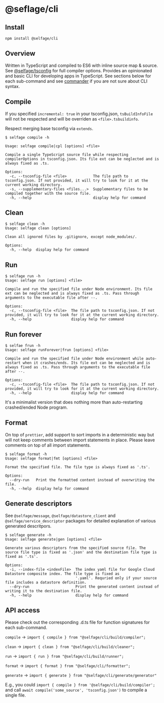 # @seflage/cli

## Install

`npm install @selfage/cli`

## Overview

Written in TypeScript and compiled to ES6 with inline source map & source. See [@selfage/tsconfig](https://www.npmjs.com/package/@selfage/tsconfig) for full compiler options. Provides an opinionated and basic CLI for developing apps in TypeScript. See sections below for each sub-command and see [commander](https://www.npmjs.com/package/commander) if you are not sure about CLI syntax.

## Compile

If you specified `incremental: true` in your tsconfig.json, `tsBuildInfoFile` will not be respected and will be overriden as `<file>.tsbuildinfo`.

Respect merging base tsconfig via `extends`.

```
$ selfage compile -h

Usage: selfage compile|cpl [options] <file>

Compile a single TypeScript source file while respecting compilerOptions in tsconfig.json. Its file ext can be neglected and is always fixed as .ts.

Options:
  -c, --tsconfig-file <file>            The file path to tsconfig.json. If not provided, it will try to look for it at the current working directory.
  -s, --supplementary-files <files...>  Supplementary files to be compiled together with the source file.
  -h, --help                            display help for command
```

## Clean

```
$ selfage clean -h
Usage: selfage clean [options]

Clean all ignored files by .gitignore, except node_modules/.

Options:
  -h, --help  display help for command
```

## Run

```
$ selfage run -h
Usage: selfage run [options] <file>

Compile and run the specified file under Node environment. Its file ext can be neglected and is always fixed as .ts. Pass through arguments to the executable file after --.

Options:
  -c, --tsconfig-file <file>  The file path to tsconfig.json. If not provided, it will try to look for it at the current working directory.
  -h, --help                  display help for command
```

## Run forever

```
$ selfae frun -h
Usage: selfage runForever|frun [options] <file>

Compile and run the specified file under Node environment while auto-restart when it crashes/ends. Its file ext can be neglected and is always fixed as .ts. Pass through arguments to the executable file after --.

Options:
  -c, --tsconfig-file <file>  The file path to tsconfig.json. If not provided, it will try to look for it at the current working directory.
  -h, --help                  display help for command
```

It's a minimalist version that does nothing more than auto-restarting crashed/ended Node program. 

## Format

On top of `prettier`, add support to sort imports in a deterministic way but will not keep comments between import statements in place. Please leave comments on top of all import statements.

```
$ selfage format -h
Usage: selfage format|fmt [options] <file>

Format the specified file. The file type is always fixed as '.ts'.

Options:
  --dry-run   Print the formatted content instead of overwriting the file.
  -h, --help  display help for command
```

## Generate descriptors

See `@selfage/message`, `@selfage/datastore_client` and `@selfage/service_descriptor` packages for detailed explanation of various generated descritpors.

```
$ selfage generate -h
Usage: selfage generate|gen [options] <file>

Generate various descriptors from the specified source file. The source file type is fixed as '.json' and the destination file type is fixed as '.ts'.

Options:
  -i, --index-file <indexFile>  The index yaml file for Google Cloud Datastore composite index. The file type is fixed as
                                '.yaml'. Requried only if your source file includes a datastore definition.
  --dry-run                     Print the generated content instead of writing it to the destination file.
  -h, --help                    display help for command
```

## API access

Please check out the corresponding .d.ts file for function signatures for each sub-command.

`compile` -> `import { compile } from "@selfage/cli/build/compiler";`

`clean` -> `import { clean } from "@selfage/cli/build/cleaner";`

`run` -> `import { run } from "@selfage/cli/build/runner";`

`format` -> `import { format } from "@selfage/cli/formatter";`

`generate` -> `import { generate } from "@selfage/cli/generate/generator"`

E.g., you could `import { compile } from '@selfage/cli/build/compiler';` and call `await compile('some_source', 'tsconfig.json')` to compile a single file.
